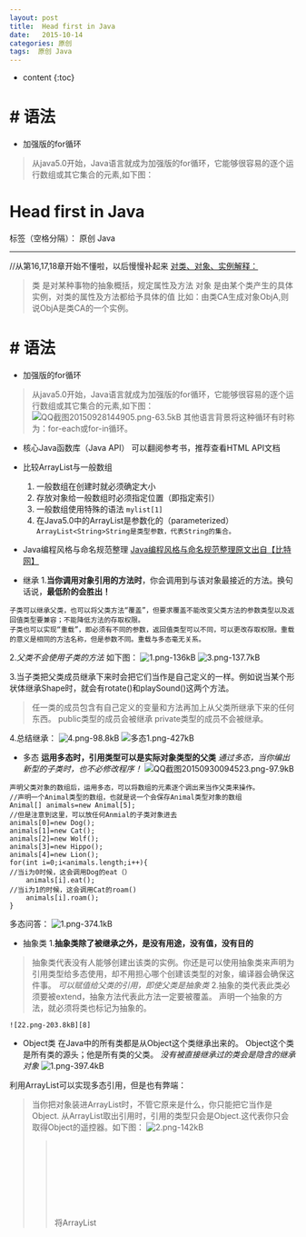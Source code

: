 ```yaml
---
layout: post
title:  Head first in Java
date:   2015-10-14
categories: 原创
tags:  原创 Java
---
```


* content
{:toc}


# # 语法
- 加强版的for循环
> 从java5.0开始，Java语言就成为加强版的for循环，它能够很容易的逐个运行数组或其它集合的元素,如下图：





# Head first in Java

标签（空格分隔）： 原创 Java

---
//从第16,17,18章开始不懂啦，以后慢慢补起来
[对类、对象、实例解释：](http://zhidao.baidu.com/link?url=9jA_cO_NPKGCUs_s394S-Wq--7oDGz4Dpe9uxF_zMy8uL2Zn26mPMQnFkMHnbV3xDSu8E66be7ybyyJoCYHZ5a)
>类 是对某种事物的抽象概括，规定属性及方法
 对象 是由某个类产生的具体实例，对类的属性及方法都给予具体的值
 比如：由类CA生成对象ObjA,则说ObjA是类CA的一个实例。

# # 语法
- 加强版的for循环
> 从java5.0开始，Java语言就成为加强版的for循环，它能够很容易的逐个运行数组或其它集合的元素,如下图：
![QQ截图20150928144905.png-63.5kB][1]
其他语言背景将这种循环有时称为：for-each或for-in循环。


- 核心Java函数库（Java API）
可以翻阅参考书，推荐查看HTML API文档


- 比较ArrayList与一般数组
    1. 一般数组在创建时就必须确定大小
    2. 存放对象给一般数组时必须指定位置（即指定索引）
    3. 一般数组使用特殊的语法
     `mylist[1]`
    4. 在Java5.0中的ArrayList是参数化的（parameterized）
    `ArrayList<String>String是类型参数，代表String的集合。`


- Java编程风格与命名规范整理
[Java编程风格与命名规范整理原文出自【比特网】](http://soft.chinabyte.com/database/8/12297508.shtml)


- 继承
    1.**当你调用对象引用的方法时**，你会调用到与该对象最接近的方法。换句话说，**最低阶的会胜出！**
```
子类可以继承父类，也可以将父类方法“覆盖”，但要求覆盖不能改变父类方法的参数类型以及返回值类型要兼容；不能降低方法的存取权限。
子类也可以实现“重载”，即必须有不同的参数，返回值类型可以不同，可以更改存取权限。重载的意义是相同的方法名称，但是参数不同。重载与多态毫无关系。
```

2.*父类不会使用子类的方法*
如下图：
![1.png-136kB][2]
![3.png-137.7kB][3]
    
3.当子类把父类成员继承下来时会把它们当作是自己定义的一样。例如说当某个形状体继承Shape时，就会有rotate()和playSound()这两个方法。
>任一类的成员包含有自己定义的变量和方法再加上从父类所继承下来的任何东西。
public类型的成员会被继承
private类型的成员不会被继承。

4.总结继承：
        ![4.png-98.8kB][4]
     ![多态1.png-427kB][5]   
        
        
- 多态
**运用多态时，引用类型可以是实际对象类型的父类**
*通过多态，当你编出新型的子类时，也不必修改程序！*
![QQ截图20150930094523.png-97.9kB][6]

```
声明父类对象的数组后，运用多态，可以将数组的元素逐个调出来当作父类来操作。
//声明一个Animal类型的数组，也就是说一个会保存Animal类型对象的数组
Animal[] animals=new Animal[5];
//但是注意到这里，可以放任何Anmial的子类对象进去
animals[0]=new Dog();
animals[1]=new Cat();
animals[2]=new Wolf();
animals[3]=new Hippo();
animals[4]=new Lion();
for(int i=0;i<animals.length;i++){
//当i为0时候，这会调用Dog的eat（）
    animals[i].eat();
//当i为1的时候，这会调用Cat的roam()
    animals[i].roam();
}
```
多态问答：
![1.png-374.1kB][7]

- 抽象类
    1.**抽象类除了被继承之外，是没有用途，没有值，没有目的**
>抽象类代表没有人能够创建出该类的实例。你还是可以使用抽象类来声明为引用类型给多态使用，却不用担心哪个创建该类型的对象，编译器会确保这件事。
*可以赋值给父类的引用，即使父类是抽象类*
    2.抽象的类代表此类必须要被extend，抽象方法代表此方法一定要被覆盖。
>声明一个抽象的方法，就必须将类也标记为抽象的。

    ![22.png-203.8kB][8]
    
    
    
    
    
    
    
    
- Object类
在Java中的所有类都是从Object这个类继承出来的。
Object这个类是所有类的源头；他是所有类的父类。
*没有被直接继承过的类会是隐含的继承对象*
![1.png-397.4kB][9]

利用ArrayList<Object>可以实现多态引用，但是也有弊端：
>当你把对象装进ArrayList<Object>时，不管它原来是什么，你只能把它当作是Object.
从ArrayList<Object>取出引用时，引用的类型只会是Object.这代表你只会取得Object的遥控器。如下图：
![2.png-142kB][10]




>将ArrayList<Object>取出的对象恢复回原来的类型，如果确定对象是Dog类型
```
Object o=al.get(index);
Dog d=(Dog) o;//类型转换为Dog
```
>如果不能确定他是Dog，可以使用instanceof这个运算符来检查，若是转换错了，会在执行期遇到ClassCastException异常而终止。
```
if（o instanceof Dog）{
    Dog d=(Dog) o;
}
```
**编译器是根据引用类型来判断有哪些method可以调用，而不是根据Object确实的类型**
>Java是很注重引用变量的类型，只能在引用变量的类确实有该方法时才可以调用它。 




- 接口

         接口方法带有public和abstract的意义。接口的方法一定是抽象的，所以必须以分号结束。记住，它们没有内容！
产生前提：为了某些原因实现“多个父类”这个主意有问题！这种“多重继承”可能会很差，因为会有**致命方块问题（如图）**
![3.png-95.9kB][11]

*接口 interface关键词可以解决“致命方块问题”。办法如下：*

    把全部的方法设为抽象的！如此一来，子类就得要实现此方法，因此Ja         va虚拟机在执行期间就不会搞清楚要用哪一个继承版本。
    ![4.png-168.3kB][12]

    不同继承树的类也可以实现相同的接口！更棒的是类可以实现多个接口！！


- 调用父类方法
    ![5.png-327.3kB][13]

    ![7.png-358.4kB][14]


## 构造器与垃圾收集器
- 堆和栈
>实例变量是被声明在类而不是方法里面，存在于所属的对象中。
不论对象是否声明或创建，如果局部变量是个对该对象的引用，只有变量本身会放在栈上，对象本身只会存在于堆上。
所有局部变量都存在于栈上相对应的堆栈块中。
**对象引用变量和primitive主数据类型变量都是在栈上。**

## 关于文件的读取与写入
>public class FileReader extends  InputStreamReader
用来读取**字符文件**的便捷类。此类的构造方法假定**默认字符编码和默认字节缓冲区大小**都是适当的。*要自己指定这些值，可以先在 FileInputStream 上构造一个 InputStreamReader*。 FileReader 用于读取字符流。要读取原始字节流，请考虑使用 FileInputStream。 举例如下：

![1.png-26.2kB][15]

### 对象的序列化与反序列化
>序列化的文件很难让一般人阅读，但是比纯文本文件更容易让程序恢复对象的状态。

    要让类能顾被序列化，就实现Serializable，该接口没有任何方法需要实现的。
    如果某些实例变量不能或不需被序列化，将它声明为transient.

***对象的输入与输出必须放在try块中***
```
将序列化对象写入文件
//FileOutputStream将字节写入文件
FileOutputStream fileStream=new FileOutputStream("new File("MyGame.ser")")；
//ObjectOutputStream将对象转换成写入串流的数据
ObjectOutputStream os=new ObjectOutputStream(fileStream);
//当调用ObjectOutputStream的writeObject，对象会被打成串流送到FileOutputStream来写入文件
os.writeObject(characterOne);
//关闭所关联的输出串流
os.close();
```
```
解序列化：还原对象
FileInputStream fileStream=new FileInputStream("MyGame.ser");
ObjectInputStream os=new ObjectInputStream(fileStream);
//读取对象，读取顺序与写入顺序相同，次数超过会抛出异常
Object one=os.readObject();
//返回的Object类型，因此需要转换类型
GameCharacter elf=(GameCharacter) one;
//关闭输入的串流
os.close();
```
### 文本文件的读与写入
1.写文本文件
```
写字符串
FileWriter writer=new FileWriter("Foo.txt");
writer.write("hello foo!");//以字符串做参数
writer.close();//记得要关掉
```
***输入与输出相关操作必须包在try块中***
2.读文本文件
>用File对象表示文件，以FileReader来执行实际的读取，并用BufferReader来让读取更有效率。读取是以while循环来逐行进行，一直到readLine()的结果为null为止。
```
File myFile=new File("MyText.txt");
//FileReader是字符连接到文本文件的串流
FileReader fileReader=new FileReader(myFile);
//将FileReader链接到BufferedReader获取更高的效率，只会在缓冲区读空的时候才会回///头去磁盘读取。
BufferedReader reader=new BufferedReader(fileReader);

String line=null;
while((line=reader.readLine())!=null){
    System.out.println(line);//读一行显示一行，直到没有可读为止
}
reader.close();
```
3.Java.io.File
>将File文件当做文件的路径，不是文件本身。举例：在构造函数中取用字符串文件名的类也可以用File对象来代替该参数，以便检查路径是否合法，然后再把对象传给FileWriter或FileInputStream。

```
//创建代表现在存盘文件的File对象
File f=new File("MyCode.txt");
//建立新的目录
File dir=new File("Chapter7");
dir.mkdir();
//列出目录下的内容
if(dir.isDirectory()){
    String[] dirContents=dir.list[];
    for(int i=0;i<dirContents.length();i++){
        System.out.println("dirContents[i]");
    }
}
//取得文件或目录的绝对路径
System.out.println(dir.getAbsolutePath());
//删除文件或目录（成功true）
boolean isDeleted=f.delete();
```
4.缓冲区的奥妙
```
通过BufferWriter和FileWriter的连接，BufferWriter可以暂存一堆数据，然后到满的时候再实际写入磁盘，可以减少磁盘操作次数
BufferedWriter writer=new BufferedWriter(new FileWriter(aFile));
强制缓冲区立即写入
writer.flush();
```
![1.png-135.1kB][16]
5.用String的split()解析
```
String的split()可以把字符串拆开为String的数组。
String toTest="Waht is blue+yellow?/green";
split()会用参数指定的字符把这个String拆开成两个部分
String[] result=toTest.split("/");
for(String token:result){
    System.out.println(token);
}
```
6.涉及到编码（GB2312\UTF-8）的文本文件的读与写
>EUC-CN是GB2312最常用的表示方法。
>当我们读写文本文件的时候，采用Reader是非常方便的，比如FileReader，InputStreamReader和BufferedReader。其中最重要的类是InputStreamReader， 它是字节转换为字符的桥梁。你可以在构造器重指定编码的方式，如果不指定的话将采用底层操作系统的默认编码方式，例如GBK等。
事实上在FileReader中的方法都是从InputStreamReader中继承过来的。read()方法是比较好费时间的，如果为了提高效率我们可以使用BufferedReader对Reader进行包装，这样可以提高读取得速度，我们可以一行一行的读取文本，使用readLine()方法。
[转：Java的文件读写操作][17]
```
try{
	File myfile=new File("myfile.txt");
    FileInputStream fileStream=new FileInputStream(myfile);
	InputStreamReader reader=new           InputStreamReader(fileStream,"UTF-8");//此处编码指的文本文件的原始编码
	BufferedReader bufferReader=new BufferedReader(reader);
	String str=null;
			
//	    //逐行读取,此处是将读到的文本显示在console上
//		while((str=bufferReader.readLine())!=null){
////		System.out.println(str);
////	}
// }catch (Exception ex){
//	 ex.printStackTrace();
// }
//		
//		
		
		//写文本文件
	File myOutFile=new File("F:\\workspace\\try\\myoutfile.txt");
	FileOutputStream fileoutStream=new FileOutputStream(myOutFile);
	//EUC-CN是GB2312最常用的表示方法
	OutputStreamWriter writer=new OutputStreamWriter(fileoutStream,"UTF-8");
	BufferedWriter buffeWriter=new BufferedWriter(writer);
	System.out.println(writer.getEncoding());
	
	//将myfile.txt读到的内容写入myoutfile		
	while((str=bufferReader.readLine())!=null){
		writer.write(str);
		writer.write("\n");//每行结束换下一行
		writer.flush();
	}
}catch (Exception ex){
	ex.printStackTrace();
}

```
```
Java指定编码读写文件（UTF-8）

已有更好的方法，详见 Java文件操作类FileManager

读取

    import java.io.BufferedReader;  
    import java.io.FileInputStream;  
    import java.io.InputStreamReader;  

    String FileContent = ""; // 文件很长的话建议使用StringBuffer 
    try { 
        FileInputStream fis = new FileInputStream("d:\\input.txt"); 
        InputStreamReader isr = new InputStreamReader(fis, "UTF-8"); 
        BufferedReader br = new BufferedReader(isr); 
        String line = null; 
        while ((line = br.readLine()) != null) { 
            FileContent += line; 
            FileContent += "\r\n"; // 补上换行符 
        } 
    } catch (Exception e) { 
        e.printStackTrace(); 
    }

写入

    import java.io.FileOutputStream; 
    import java.io.OutputStreamWriter; 

    String FileContent = "文件内容"; 
    try { 
        FileOutputStream fos = new FileOutputStream("d:\\output.txt"); 
        OutputStreamWriter osw = new OutputStreamWriter(fos, "UTF-8"); 
        osw.write(FileContent); 
        osw.flush(); 
    } catch (Exception e) { 
        e.printStackTrace(); 
    }
```
类与类之间的包含图
![12.jpg-66.1kB][18]

## Socket与ServerSocket
[很赞的讲解：ServerSocket 用法详解](http://blog.csdn.net/lin49940/article/details/4398364)
示例代码：
```
Server.java
==================================================
import java.net.*;
import java.io.*;

/**
 *  
 * 服务器端程序：
 * 
 * 1. 监听一端口，等待客户接入；
 * 2. 一旦有客户接入，就构造一个Socket会话对象；
 * 3. 将这个会话交给线程处理，然后主程序继续监听。
 *  
 * @author OKJohn 
 * @version 1.0
 */

public class Server extends ServerSocket {

    public Server(int serverPort) throws IOException {
        //用指定的端口构造一个ServerSocket
        super(serverPort);  
        try {
            while (true) {
                //监听一端口，等待客户接入
                Socket socket = accept();  
                //将会话交给线程处理
                new ServerThread(socket);  
            }
        } catch (IOException e)	{
    e.printStackTrace();
} 
finally {
            close();  //关闭监听端口
        }
    }

    // inner-class ServerThread
    class ServerThread extends Thread {
        private Socket socket;
        private BufferedReader in;
        private PrintWriter out;

        // Ready to conversation
        public ServerThread(Socket s) throws IOException {
            this.socket = s;
              // 构造该会话中的输入输出流
            in = new BufferedReader(new InputStreamReader(
socket.getInputStream(), "GB2312"));
            out = new PrintWriter(socket.getOutputStream(), true);
            start();
        }

        // Execute conversation
        public void run() {
            try {

                // Communicate with client until "bye" received.
                while (true) {
                     // 通过输入流接收客户端信息
                    String line = in.readLine();  
                    if ("bye".equals(line)) {  // 是否终止会话
                        break;
                    }
                    System.out.println("Received message:" + line);
                    String msg = "'" + line + "'has been accepted by server.";
                  // 通过输出流向客户端发送信息
                    out.println(msg); 
                    out.flush();
                }

                out.close();
                in.close();
                socket.close();

            } catch (IOException e) {
                e.printStackTrace();
            }
        }

    }

    // main method
    public static void main(String[] args) throws IOException {
        new Server(2000);
    }
}
```
```
Client.java
================================================
import java.net.*;
import java.io.*;

/**
 *  
 * 客户端程序
 * 
 * @author OKJohn 
 * @version 1.0
 */

public class Client {

    private Socket socket;
    private BufferedReader reader;
    private PrintWriter writer;

    public Client(int serverPort) {
        try {

            // 向指定服务器(IP、端口)发出请求
            socket = new Socket("127.0.0.1", serverPort);

            // 用得到的会话对象构造输入输出流
            reader = new BufferedReader(
                    new InputStreamReader(socket.getInputStream()));
            writer = new PrintWriter(socket.getOutputStream());

            // Communicate with server until "bye" input.
            while (true) {

                // 接受统标准输入(键盘)输入的信息
                BufferedReader in = new BufferedReader(
                        new InputStreamReader(System.in));
                String message = in.readLine();
                // 将信息通过输出流发送给服务器
                writer.println(message);
                writer.flush();
                // 是否终止会话
                if ("bye".equals(message)) {
                    break;
                }
                // 通过输入流接收服务器信息
                String received = reader.readLine();
                System.out.println(received);
            }

            writer.close();
            reader.close();
            socket.close();

        } catch (UnknownHostException ex) {
            ex.printStackTrace();
        } catch (IOException ex) {
            ex.printStackTrace();
        }
    }

    public static void main(String[] args) {
        new Client(2000);
    }
}

```
## 关于包、jar包与部署
### 如何打jar包
>编写java程序，要学会在MyProject下创建src(source)与classes目录，并确保所有的类文件.class文件都在classes目录下。创建manifest.txt来描述哪个类具有main方法。该文件只有一行`Main-Class:MyApp`c，在次行后面要有换行，否则会出错。并将其放在classes目录下。

```
一.jar命令参数：
 
jar命令格式：jar {c t x u f }[ v m e 0 M i ][-C 目录]文件名...
  
其中{ctxu}这四个参数必须选选其一。[v f m e 0 M i ]是可选参数，文件名也是必须的。
 
-c  创建一个jar包
-t 显示jar中的内容列表
-x 解压jar包
-u 添加文件到jar包中
-f 指定jar包的文件名
-v  生成详细的报造，并输出至标准设备
-m 指定manifest.mf文件.(manifest.mf文件中可以对jar包及其中的内容作一些一设置)
-0 产生jar包时不对其中的内容进行压缩处理
-M 不产生所有文件的清单文件(Manifest.mf)。这个参数与忽略掉-m参数的设置
-i    为指定的jar文件创建索引文件
-C 表示转到相应的目录下执行jar命令,相当于cd到那个目录，然后不带-C执行jar命令


```

## 数据结构
![QQ截图20151223154553.png-173.8kB][19]
1.List:对付顺序
    ArrayList是个list,不能排序,但TreeSet或Collections.sort（）可以排序。ArrayList实现了List接口，可以传给调用List的接口。

```
声明文件：
public class ArrayList<E>extends AbstractList<E>implements List<E>, RandomAccess, Cloneable, Serializable
E部分会用声明与创建的真正类型代替
ArrayList是AbstractList子类，且实现List接口，因此E类型会用在其上

```
2.Set:注重独一无二的性质，去重
    TreeSet
3.HashMap
4.LinkedList
5.HashSet
6.LinkedHashMap
### 泛型
- 创建被泛型化的类(例ArrayList)的实例
- 声明与指定泛型类型的变量
- 声明（调用）取用泛型类型的方法


  [1]: http://static.zybuluo.com/maorongrong/ub3rdk7mzw7dt9ugrfk3sbph/QQ%E6%88%AA%E5%9B%BE20150928144905.png
  [2]: http://static.zybuluo.com/maorongrong/k0jneva74dttcg39akx8vnrt/1.png
  [3]: http://static.zybuluo.com/maorongrong/ivw04oga3yiwn5jkz0352nof/3.png
  [4]: http://static.zybuluo.com/maorongrong/c489vz1md3wucwi6dl8q1gkf/4.png
  [5]: http://static.zybuluo.com/maorongrong/uqrob62bgnjhfe6r6c8woa6e/%E5%A4%9A%E6%80%811.png
  [6]: http://static.zybuluo.com/maorongrong/n8wj3wim6hug5cx4ma5tbv59/QQ%E6%88%AA%E5%9B%BE20150930094523.png
  [7]: http://static.zybuluo.com/maorongrong/388h484i5czze6g7ynxtrndc/1.png
  [8]: http://static.zybuluo.com/maorongrong/qyhcxp04uq8wt9wkv0khibam/22.png
  [9]: http://static.zybuluo.com/maorongrong/fny8k00qap48j8jyccp9npjp/1.png
  [10]: http://static.zybuluo.com/maorongrong/7fq19xjoguguurn5e590jygx/2.png
  [11]: http://static.zybuluo.com/maorongrong/7jty36omfab1997foipxd289/3.png
  [12]: http://static.zybuluo.com/maorongrong/ptxi9cxioqm1u6z7hf7aae45/4.png
  [13]: http://static.zybuluo.com/maorongrong/u3pth2b1jr1ewpchrthjm1mk/5.png
  [14]: http://static.zybuluo.com/maorongrong/kld9rsnl7g81bsh88lynfa70/7.png
  [15]: http://static.zybuluo.com/maorongrong/if1r4duh1uus3leepidcyoo3/1.png
  [16]: http://static.zybuluo.com/maorongrong/0d34bnvd56e4j8lntspw5tf1/1.png
  [17]: http://blog.csdn.net/jiangxinyu/article/details/7885518
  [18]: http://static.zybuluo.com/maorongrong/fp3go2vqelaiz9mjd4qjwem9/12.jpg
  [19]: http://static.zybuluo.com/maorongrong/muyr7wwzr8e41ijtdgh3row4/QQ%E6%88%AA%E5%9B%BE20151223154553.png
